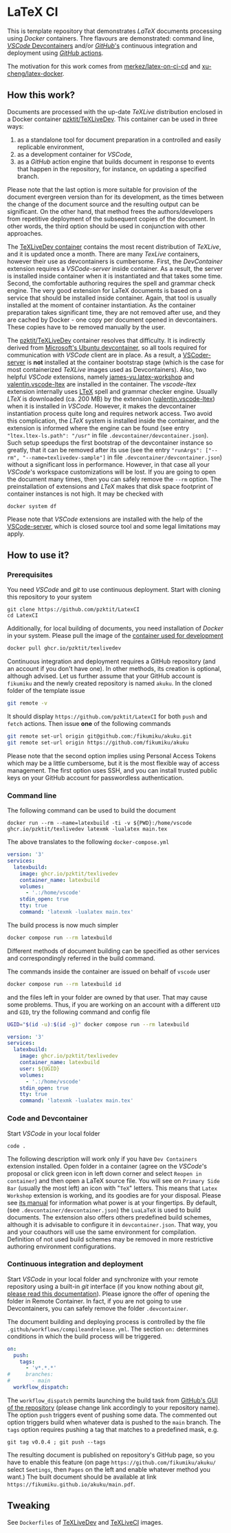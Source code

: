 # LaTeX CI

This is template repository that demonstrates *LaTeX* documents processing using *Docker* containers. 
Thre flavours are demonstrated: command line, [*VSCode* Devcontainers](https://code.visualstudio.com/docs/devcontainers/containers) and/or [*GitHub*'s](https://github.com/) continuous integration and deployment using [*GitHub* actions](https://docs.github.com/en/actions).

The motivation for this work comes from [merkez/latex-on-ci-cd](https://github.com/merkez/latex-on-ci-cd) and [xu-cheng/latex-docker](https://github.com/xu-cheng/latex-docker).

## How this work?

Documents are processed with the up-date *TeXLive* distribution enclosed in a Docker container [pzktit/TeXLiveDev](https://github.com/pzktit/TeXLiveDev).
This container can be used in three ways:
1. as a standalone tool for document preparation in a controlled and easily replicable environment,
2. as a development container for *VSCode*,
3. as a *GitHub* action engine that builds document in response to events that happen in the repository, for instance, on updating a specified branch.   

Please note that the last option is more suitable for provision of the document evergreen version than for its development, as the times between the change of the document source and the resulting output can be significant. On the other hand, that method frees the authors/developers from repetitive deployment of the subsequent copies of the document.
In other words, the third option should be used in conjunction with other approaches.

The [TeXLiveDev container](https://github.com/pzktit/TeXLiveDev) contains the most recent distribution of *TeXLive*, and it is updated once a month.
There are many *TexLive* containers, however their use as devcontainers is cumbersome.
First, the *DevContainer* extension requires a *VSCode-server* inside container.
As a result, the server is installed inside container when it is instantiated and that takes some time.
Second, the comfortable authoring requires the spell and grammar check engine.
The very good extension for LaTeX documents is based on a service that should be installed inside container.
Again, that tool is usually installed at the moment of container instantiation.
As the container preparation takes significant time, they are not removed after use, and they are cached by Docker - one copy per document opened in devcontainers.
These copies have to be removed manually by the user.

The [pzktit/TeXLiveDev](https://github.com/pzktit/TeXLiveDev) container resolves that difficulty.
It is indirectly derived from [Microsoft's Ubuntu devcontainer](mcr.microsoft.com/devcontainers/base:ubuntu), so all tools required for communication with *VSCode* client are in place.
As a result, a [VSCoder-server](https://code.visualstudio.com/docs/remote/vscode-server) is **not** installed at the container bootstrap stage (which is the case for most containerized *TeXLive* images used as Devcontainers).
Also, two helpful *VSCode* extensions, namely [james-yu.latex-workshop](https://github.com/James-Yu/LaTeX-Workshop) and [valentjn.vscode-ltex](https://github.com/valentjn/vscode-ltex) are installed in the container.
The *vscode-ltex* extension internally uses [LTeX](https://valentjn.github.io/ltex/) spell and grammar checker engine.
Usually *LTeX* is downloaded (ca. 200 MB) by the extension ([valentjn.vscode-ltex](https://github.com/valentjn/vscode-ltex)) when it is installed in *VSCode*.
However, it makes the devcontainer instantiation process quite long and requires network access.
Two avoid this complication, the *LTeX* system is installed inside the container, and the extension is informed where the engine can be found (see entry ``"ltex.ltex-ls.path": "/usr"`` in file ``.devcontainer/devcontainer.json``).
Such setup speedups the first bootstrap of the devcontainer instance so greatly, that it can be removed after its use (see the entry ``"runArgs": ["--rm", "--name=texlivedev-sample"]`` in file ``.devcontainer/devcontainer.json``) without a significant loss in performance.
However, in that case all your *VSCode*'s workspace customizations will be lost.
If you are going to open the document many times, then you can safely remove the ``--rm`` option. The preinstallation of extensions and *LTeX* makes that disk space footprint of container instances is not high.
It may be checked with
```
docker system df
```

Please note that *VSCode* extensions are installed with the help of the [VSCode-server](https://code.visualstudio.com/docs/remote/vscode-server), which is closed source tool and some legal limitations may apply.

## How to use it?

### Prerequisites

You need *VSCode* and *git* to use continuous deployment.
Start with cloning this repository to your system
```
git clone https://github.com/pzktit/LatexCI
cd LatexCI
```
Additionally, for local building of documents, you need installation of *Docker* in your system.
Please pull the image of the [container used for development](https://github.com/pzktit/TeXLiveDev)
```sh
docker pull ghcr.io/pzktit/texlivedev
```
Continuous integration and deployment requires a GitHub repository (and an account if you don't have one).
In other methods, its creation is optional, although advised.
Let us further assume that your GitHub account is ``fikumiku`` and the newly created repository is named ``akuku``.
In the cloned folder of the template issue
```sh
git remote -v
```
It should display ``https://github.com/pzktit/LatexCI`` for both ``push`` and ``fetch`` actions.
Then issue **one** of the following commands
```sh
git remote set-url origin git@github.com:/fikumiku/akuku.git
git remote set-url origin https://github.com/fikumiku/akuku
```
Please note that the second option implies using Personal Access Tokens which may be a little cumbersome, but it is the most flexible way of access management.
The first option uses SSH, and you can install trusted public keys on your GitHub account for passwordless authentication.

### Command line

The following command can be used to build the document
```
docker run --rm --name=latexbuild -ti -v ${PWD}:/home/vscode ghcr.io/pzktit/texlivedev latexmk -lualatex main.tex
```
The above translates to the following ``docker-compose.yml``
```yml
version: '3'
services:
  latexbuild:
    image: ghcr.io/pzktit/texlivedev
    container_name: latexbuild
    volumes:
      - '.:/home/vscode'
    stdin_open: true
    tty: true
    command: 'latexmk -lualatex main.tex'
```
The build process is now much simpler
```sh
docker compose run --rm latexbuild
```
Different methods of document building can be specified as other services and correspondingly referred in the build command.

The commands inside the container are issued on behalf of ``vscode`` user
```sh
docker compose run --rm latexbuild id
```
and the files left in your folder are owned by that user. That may cause some problems.
Thus, if you are working on an account with a different ``UID`` and ``GID``, try the following command and config file
```sh
UGID="$(id -u):$(id -g)" docker compose run --rm latexbuild
```
```yml
version: '3'
services:
  latexbuild:
    image: ghcr.io/pzktit/texlivedev
    container_name: latexbuild
    user: ${UGID}
    volumes:
      - '.:/home/vscode'
    stdin_open: true
    tty: true
    command: 'latexmk -lualatex main.tex'
```

### Code and Devcontainer


Start *VSCode* in your local folder 
```
code . 
```
The following description will work only if you have ``Dev Containers`` extension installed.
Open folder in a container (agree on the *VSCode*'s proposal or click green icon in left down corner and select ``Reopen in container``) and then open a LaTeX source file. You will see on ``Primary Side Bar`` (usually the most left) an icon with "``TeX``" letters. This means that ``Latex Workshop`` extension is working, and its goodies are for your disposal.
Please see [its manual](https://github.com/James-Yu/LaTeX-Workshop) for information what power is at your fingertips.
By default, (see ``.devcontainer/devcontainer.json``)
the ``LuaLaTeX`` is used to build documents.
The extension also offers others predefined build schemes, although it is advisable to configure it in ``devcontainer.json``. That way, you and your coauthors will use the same environment for compilation.
Definition of not used build schemes may be removed in more restrictive authoring environment configurations. 


### Continuous integration and deployment

Start *VSCode* in your local folder 
and synchronize with your remote repository using a built-in *git* interface
(if you know nothing about *git*, [please read this documentation](https://docs.github.com/en/get-started/getting-started-with-git)).
Please ignore the offer of opening the folder in Remote Container. In fact, if you are not going to use Devcontainers, you can safely remove the folder ``.devcontainer``.

The document building and deploying process is controlled by the file ``.github/workflows/compileandrelease.yml``.
The section ``on:`` determines conditions in which the build process will be triggered.

```yml
on:
  push:
    tags:
      - 'v*.*.*'
#     branches:
#       - main
  workflow_dispatch:
```

The ``workflow_dispatch`` permits launching the build task from [GitHub's GUI of the repository](https://github.com/fikumiku/akuku/actions/workflows/compileandrelease.yml) (please change link accordingly to your repository name).
The option ``push`` triggers event of pushing some data. The commented out option triggers build when whatever data is pushed to the ``main`` branch.
The ``tags`` option requires pushing a tag that matches to a predefined mask, e.g.
```
git tag v0.0.4 ; git push --tags 
```

The resulting document is published on repository's GitHub page, so you have to enable this feature (on page ``https://github.com/fikumiku/akuku/`` select ``Seetings``, then ``Pages`` on the left and enable whatever method you want.)
The built document should be available at link ``https://fikumiku.github.io/akuku/main.pdf``.


## Tweaking

See ``Dockerfiles`` of [TeXLiveDev](https://github.com/pzktit/TeXLiveDev) and [TeXLiveCI](https://github.com/pzktit/TeXLiveCI) images.
